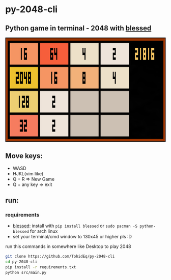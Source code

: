 # py-2048-cli

## Python game in terminal - 2048 with [blessed](https://pypi.org/project/blessed/)

![2048 game](./images/ss-game.png)

## Move keys:

- WASD
- HJKL(vim like)
- Q + R => New Game
- Q + any key => exit

## run:

### requirements

- [blessed](https://pypi.org/project/blessed/): install with `pip install blessed` or `sudo pacman -S python-blessed` for arch linux
- set your terminal/cmd window to 130x45 or higher pls :D

run this commands in somewhere like Desktop to play 2048

```sh
git clone https://github.com/TohidEq/py-2048-cli
cd py-2048-cli
pip install -r requirements.txt
python src/main.py
```

